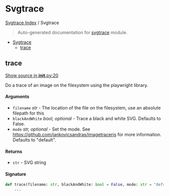 # Svgtrace

[Svgtrace Index](../README.md#svgtrace-index) /
Svgtrace

> Auto-generated documentation for [svgtrace](../../../svgtrace/__init__.py) module.

- [Svgtrace](#svgtrace)
  - [trace](#trace)

## trace

[Show source in __init__.py:20](../../../svgtrace/__init__.py#L20)

Do a trace of an image on the filesystem using the playwright library.

#### Arguments

- `filename` *str* - The location of the file on the filesystem, use an
absolute filepath for this
- `blackAndWhite` *bool, optional* - Trace a black and white SVG. Defaults to False.
- `mode` *str, optional* - Set the mode. See https://github.com/jankovicsandras/imagetracerjs
for more information. Defaults to "default".

#### Returns

- `str` - SVG string

#### Signature

```python
def trace(filename: str, blackAndWhite: bool = False, mode: str = "default") -> str:
    ...
```


